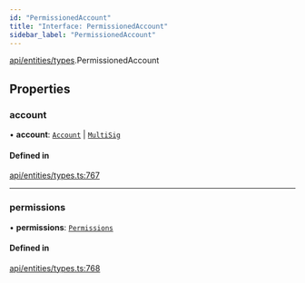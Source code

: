 ```yaml
---
id: "PermissionedAccount"
title: "Interface: PermissionedAccount"
sidebar_label: "PermissionedAccount"
---
```


[api/entities/types](../../../../../modules/API/Entities/Types/Types.md).PermissionedAccount

## Properties

### account

• **account**: [`Account`](../../../../../classes/API/Entities/Account/Account.md) \| [`MultiSig`](../../../../../classes/API/Entities/Account/MultiSig/MultiSig.md)

#### Defined in

[api/entities/types.ts:767](https://github.com/PolymeshAssociation/polymesh-sdk/blob/88db4a911/src/api/entities/types.ts#L767)

___

### permissions

• **permissions**: [`Permissions`](../Permissions/Permissions.md)

#### Defined in

[api/entities/types.ts:768](https://github.com/PolymeshAssociation/polymesh-sdk/blob/88db4a911/src/api/entities/types.ts#L768)
